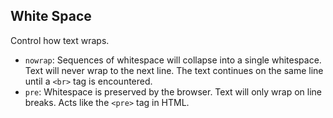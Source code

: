 ## White Space

Control how text wraps.

* `nowrap`: Sequences of whitespace will collapse into a single whitespace. Text will never wrap to the next line. The text continues on the same line until a `<br>` tag is encountered.
* `pre`: Whitespace is preserved by the browser. Text will only wrap on line breaks. Acts like the `<pre>` tag in HTML.

